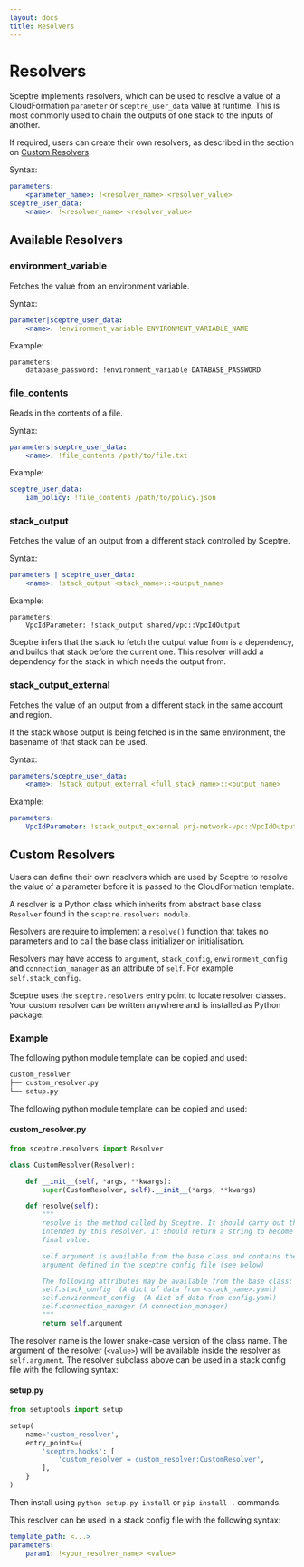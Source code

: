 ```yaml
---
layout: docs
title: Resolvers
---
```


# Resolvers

Sceptre implements resolvers, which can be used to resolve a value of a CloudFormation `parameter` or `sceptre_user_data` value at runtime. This is most commonly used to chain the outputs of one stack to the inputs of another.

If required, users can create their own resolvers, as described in the section on [Custom Resolvers](#custom-resolvers).

Syntax:

```yaml
parameters:
    <parameter_name>: !<resolver_name> <resolver_value>
sceptre_user_data:
    <name>: !<resolver_name> <resolver_value>
```


## Available Resolvers

### environment_variable

Fetches the value from an environment variable.

Syntax:

```yaml
parameter|sceptre_user_data:
    <name>: !environment_variable ENVIRONMENT_VARIABLE_NAME
```

Example:

```
parameters:
    database_password: !environment_variable DATABASE_PASSWORD
```


### file_contents

Reads in the contents of a file.

Syntax:

```yaml
parameters|sceptre_user_data:
    <name>: !file_contents /path/to/file.txt
```

Example:

```yaml
sceptre_user_data:
    iam_policy: !file_contents /path/to/policy.json
```

### stack_output

Fetches the value of an output from a different stack controlled by Sceptre.

Syntax:

```yaml
parameters | sceptre_user_data:
    <name>: !stack_output <stack_name>::<output_name>
```

Example:

```
parameters:
    VpcIdParameter: !stack_output shared/vpc::VpcIdOutput
```


Sceptre infers that the stack to fetch the output value from is a dependency, and builds that stack before the current one.
This resolver will add a dependency for the stack in which needs the output from.

### stack\_output\_external

Fetches the value of an output from a different stack in the same account and region.

If the stack whose output is being fetched is in the same environment, the basename of that stack can be used.

Syntax:

```yaml
parameters/sceptre_user_data:
    <name>: !stack_output_external <full_stack_name>::<output_name>
```

Example:

```yaml
parameters:
    VpcIdParameter: !stack_output_external prj-network-vpc::VpcIdOutput
```


## Custom Resolvers

Users can define their own resolvers which are used by Sceptre to resolve the value of a parameter before it is passed to the CloudFormation template.

A resolver is a Python class which inherits from abstract base class `Resolver` found in the `sceptre.resolvers module`.

Resolvers are require to implement a `resolve()` function that takes no parameters and to call the base class initializer on initialisation.

Resolvers may have access to `argument`,  `stack_config`, `environment_config` and `connection_manager` as an attribute of `self`. For example `self.stack_config`.

Sceptre uses the `sceptre.resolvers` entry point to locate resolver classes. Your custom resolver can be written anywhere and is installed as Python package.

### Example

The following python module template can be copied and used:

```bash
custom_resolver
├── custom_resolver.py
└── setup.py
```

The following python module template can be copied and used:

#### custom_resolver.py

```python
from sceptre.resolvers import Resolver

class CustomResolver(Resolver):

    def __init__(self, *args, **kwargs):
        super(CustomResolver, self).__init__(*args, **kwargs)

    def resolve(self):
        """
        resolve is the method called by Sceptre. It should carry out the work
        intended by this resolver. It should return a string to become the
        final value.

        self.argument is available from the base class and contains the
        argument defined in the sceptre config file (see below)

        The following attributes may be available from the base class:
        self.stack_config  (A dict of data from <stack_name>.yaml)
        self.environment_config  (A dict of data from config.yaml)
        self.connection_manager (A connection_manager)
        """
        return self.argument
```

The resolver name is the lower snake-case version of the class name. The argument of the resolver (`<value>`) will be available inside the resolver as `self.argument`. The resolver subclass above can be used in a stack config file with the following syntax:


#### setup.py

```python
from setuptools import setup

setup(
    name='custom_resolver',
    entry_points={
        'sceptre.hooks': [
            'custom_resolver = custom_resolver:CustomResolver',
        ],
    }
)
```

Then install using `python setup.py install` or `pip install .` commands.

This resolver can be used in a stack config file with the following syntax:

```yaml
template_path: <...>
parameters:
    param1: !<your_resolver_name> <value>
```
